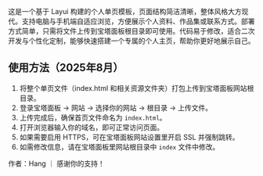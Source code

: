 <p>
这是一个基于 Layui 构建的个人单页模板，页面结构简洁清晰，整体风格大方现代。支持电脑与手机端自适应浏览，方便展示个人资料、作品集或联系方式。部署方式简单，只需将文件上传到宝塔面板根目录即可使用。代码易于修改，适合二次开发与个性化定制，能够快速搭建一个专属的个人主页，帮助你更好地展示自己。
</p>

<h2>使用方法（2025年8月）</h2>
<ol>
  <li>将整个单页文件（index.html 和相关资源文件夹）打包上传到宝塔面板网站根目录。</li>
  <li>登录宝塔面板 → 网站 → 选择你的网站 → 根目录 → 上传文件。</li>
  <li>上传完成后，确保首页文件命名为 <code>index.html</code>。</li>
  <li>打开浏览器输入你的域名，即可正常访问页面。</li>
  <li>如果需要启用 HTTPS，可在宝塔面板网站设置里开启 SSL 并强制跳转。</li>
  <li>如需修改信息，请在宝塔面板里网站根目录中 <code>index</code> 文件中修改。</li>
</ol>

<footer>
作者：Hang ｜ 感谢你的支持！
</footer>
